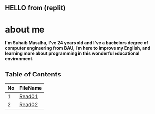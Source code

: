 
## HELLO from (replit) 

# about me 
 **I'm Suhaib Masalha, I've 24 years old and I've a bachelors degree of computer engineering from BAU,  I'm here to improve my English, and learning more about programming in this wonderful educational environment.**

## Table of Contents

No | FileName
---|----------
1 | [Read01](Read01.md)
2 | [Read02](Read02.md)
	

  

